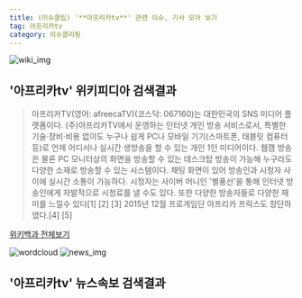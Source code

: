 ```yaml
---
title: (이슈클립) '**아프리카tv**' 관련 이슈, 기사 모아 보기
tag: 아프리카tv
category: 이슈클리핑
---
```

![wiki_img](https://user-images.githubusercontent.com/42597476/44503234-41136a80-a6d0-11e8-9071-6fc6418eafe4.png)
## **'**아프리카tv**'** 위키피디아 검색결과
>아프리카TV(영어: afreecaTV)(코스닥: 067160)는 대한민국의 SNS 미디어 플랫폼이다. (주)아프리카TV에서 운영하는 인터넷 개인 방송 서비스로서, 특별한 기술·장비·비용 없이도 누구나 쉽게 PC나 모바일 기기(스마트폰, 태블릿 컴퓨터 등)로 언제 어디서나 실시간 생방송을 할 수 있는 개인 1인 미디어이다. 웹캠 방송은 물론 PC 모니터상의 화면을 방송할 수 있는 데스크탑 방송이 가능해 누구라도 다양한 소재로 방송할 수 있는 시스템이다. 채팅 화면이 있어 방송인과 시청자 사이에 실시간 소통이 가능하다. 시청자는 사이버 머니인 '별풍선'을 통해 인터넷 방송인에게 자발적으로 시청료를 낼 수도 있다. 또한 다양한 방송자들로 다양한 재미를 느낄수 있다[1] [2] [3] 2015년 12월 프로게임단 아프리카 프릭스도 창단하였다.[4] [5]

<a href="https://ko.wikipedia.org/wiki/아프리카tv" target="_blank">위키백과 전체보기</a>

![wordcloud](https://s3.ap-northeast-2.amazonaws.com/lyrics101-wordcloud/2018-09-28-1538078137.png)
![news_img](https://user-images.githubusercontent.com/42597476/44507050-1206f400-a6e4-11e8-8d98-7ffbfebb353f.png)
## **'**아프리카tv**'** 뉴스속보 검색결과

